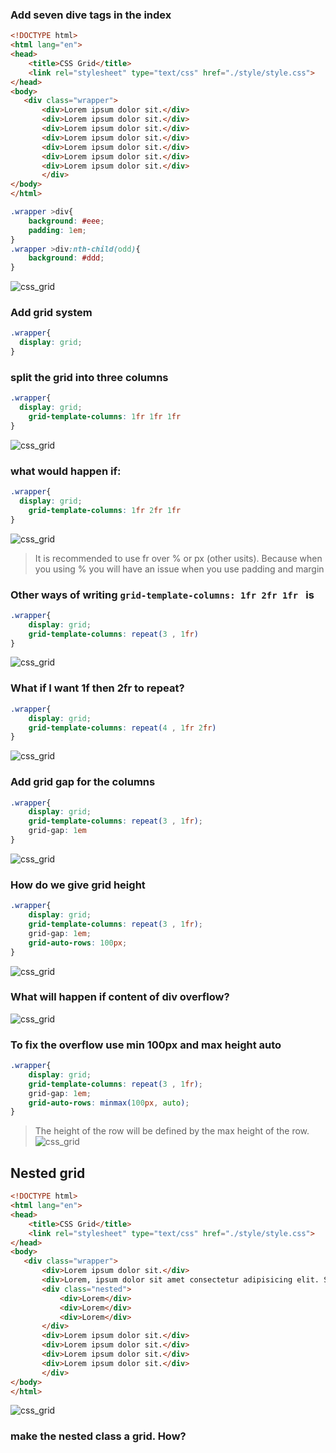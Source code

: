 ### Add seven dive tags in the index
```html
<!DOCTYPE html>
<html lang="en">
<head>
    <title>CSS Grid</title>
    <link rel="stylesheet" type="text/css" href="./style/style.css">
</head>
<body>
   <div class="wrapper">
       <div>Lorem ipsum dolor sit.</div>
       <div>Lorem ipsum dolor sit.</div>
       <div>Lorem ipsum dolor sit.</div>
       <div>Lorem ipsum dolor sit.</div>
       <div>Lorem ipsum dolor sit.</div>
       <div>Lorem ipsum dolor sit.</div>
       <div>Lorem ipsum dolor sit.</div>
       </div>
</body>
</html>
```
```css
.wrapper >div{
    background: #eee;
    padding: 1em;
}
.wrapper >div:nth-child(odd){
    background: #ddd;
}
```
![css_grid](./DOC/css_grid_project_1.png)
### Add grid system
```css
.wrapper{
  display: grid;
}
```
### split the grid into three columns
```css
.wrapper{
  display: grid;
    grid-template-columns: 1fr 1fr 1fr 
}
```
![css_grid](./DOC/css_grid_project_2.png)

### what would happen if:
```css
.wrapper{
  display: grid;
    grid-template-columns: 1fr 2fr 1fr 
}
```
![css_grid](./DOC/css_grid_project_3.png)
> It is recommended to use fr over % or px (other usits). Because when you using % you will have an issue when you use padding and margin

### Other ways of writing `grid-template-columns: 1fr 2fr 1fr ` is
```css
.wrapper{
    display: grid;
    grid-template-columns: repeat(3 , 1fr) 
}
```
![css_grid](./DOC/css_grid_project_3.png)
### What if I want 1f then 2fr to repeat?
```css
.wrapper{
    display: grid;
    grid-template-columns: repeat(4 , 1fr 2fr) 
}
```
![css_grid](./DOC/css_grid_project_4.png)
### Add grid gap for the columns
```css
.wrapper{
    display: grid;
    grid-template-columns: repeat(3 , 1fr);
    grid-gap: 1em
}
```
![css_grid](./DOC/css_grid_project_5.png)
### How do we give grid height
```css
.wrapper{
    display: grid;
    grid-template-columns: repeat(3 , 1fr);
    grid-gap: 1em;
    grid-auto-rows: 100px;
}
```
![css_grid](./DOC/css_grid_project_6.png)
### What will happen if content of div overflow?
![css_grid](./DOC/css_grid_project_7.png)
### To fix the overflow use min 100px and max height auto
```css
.wrapper{
    display: grid;
    grid-template-columns: repeat(3 , 1fr);
    grid-gap: 1em;
    grid-auto-rows: minmax(100px, auto);
}
```
> The height of the row will be defined by the max height of the row.
![css_grid](./DOC/css_grid_project_8.png)
## Nested grid
```Html
<!DOCTYPE html>
<html lang="en">
<head>
    <title>CSS Grid</title>
    <link rel="stylesheet" type="text/css" href="./style/style.css">
</head>
<body>
   <div class="wrapper">
       <div>Lorem ipsum dolor sit.</div>
       <div>Lorem, ipsum dolor sit amet consectetur adipisicing elit. Suscipit nostrum delectus eius modi pariatur explicabo recusandae laboriosam, voluptatem commodi, nihil quibusdam non quam vero sint est? Laboriosam quidem numquam, vel nobis, voluptas esse dolores laudantium aut, a sed culpa. Adipisci.</div>
       <div class="nested">
           <div>Lorem</div>
           <div>Lorem</div>
           <div>Lorem</div>
       </div>
       <div>Lorem ipsum dolor sit.</div>
       <div>Lorem ipsum dolor sit.</div>
       <div>Lorem ipsum dolor sit.</div>
       <div>Lorem ipsum dolor sit.</div>
       </div>
</body>
</html>
```
![css_grid](./DOC/css_grid_project_9.png)

### make the nested class a grid. How?
